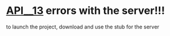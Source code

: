 # [API__13](https://api-13-inky.vercel.app/)  errors with the server!!!
to launch the project, download and use the stub for the server
